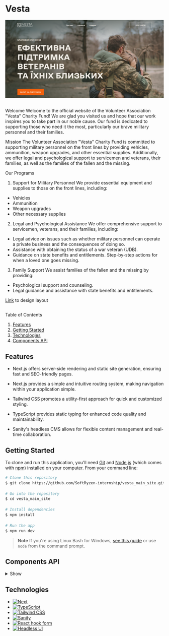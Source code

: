 # Vesta

  <a href="https://vesta-main-site.vercel.app/">
    <img src="/public/images/readme/image.png" alt="Vesta" />
  </a>

##

Welcome Welcome to the official website of the Volunteer Association "Vesta" Charity Fund! We are glad you visited us and hope that our work inspires you to take part in our noble cause. Our fund is dedicated to supporting those who need it the most, particularly our brave military personnel and their families.

Mission The Volunteer Association "Vesta" Charity Fund is committed to supporting military personnel on the front lines by providing vehicles, ammunition, weapon upgrades, and other essential supplies. Additionally, we offer legal and psychological support to servicemen and veterans, their families, as well as the families of the fallen and the missing.

Our Programs

1. Support for Military Personnel We provide essential equipment and supplies to those on the front lines, including:
<ul>
<li>Vehicles</li>
<li>Ammunition</li>
<li>Weapon upgrades</li>
<li>Other necessary supplies</li>
</ul>

2. Legal and Psychological Assistance We offer comprehensive support to servicemen, veterans, and their families, including:
<ul>
<li>Legal advice on issues such as whether military personnel can operate a private business and the consequences of doing so. </li>
<li>Assistance with obtaining the status of a war veteran (UDB). </li>
<li>Guidance on state benefits and entitlements. Step-by-step actions for when a loved one goes missing.</li>
</ul>

3. Family Support We assist families of the fallen and the missing by providing:
<ul>
<li>Psychological support and counseling.</li>
<li>Legal guidance and assistance with state benefits and entitlements.</li>
</ul>

[Link](https://www.figma.com/design/QogABuJsAI427YSYSu2WHl/Vesta?node-id=405-917&t=sJ1ZHq5xfdSjzmDX-0) to design layout

##

<!-- <details> -->
  <summary>Table of Contents</summary>
  <ol>
    <li><a href="#features">Features</a></li>
    <li><a href="#getting-started">Getting Started</a></li>
    <li><a href="#technologies">Technologies</a></li>
    <li><a href="#components-api">Components API</a></li>
  </ol>
<!-- </details> -->

## Features

- Next.js offers server-side rendering and static site generation, ensuring fast and SEO-friendly pages.

- Next.js provides a simple and intuitive routing system, making navigation within your application simple.

- Tailwind CSS promotes a utility-first approach for quick and customized styling.

- TypeScript provides static typing for enhanced code quality and maintainability.

- Sanity's headless CMS allows for flexible content management and real-time collaboration.

## Getting Started

To clone and run this application, you'll need [Git](https://git-scm.com) and [Node.js](https://nodejs.org/en/download/) (which comes with [npm](http://npmjs.com)) installed on your computer. From your command line:

```bash
# Clone this repository
$ git clone https://github.com/SoftRyzen-internship/vesta_main_site.git

# Go into the repository
$ cd vesta_main_site

# Install dependencies
$ npm install

# Run the app
$ npm run dev
```

> **Note** If you're using Linux Bash for Windows, [see this guide](https://www.howtogeek.com/261575/how-to-run-graphical-linux-desktop-applications-from-windows-10s-bash-shell/) or use `node` from the command prompt.

## Components API

<details><summary>Show</summary>
- #### component Button

The component is for handle click with all style variants of button from layout

| Prop | Type | Default | Description |
| --- | --- | --- | --- |
| `onClick` | `() => void` | -- | required, function for handle click |
| `children` | `string` | -- | optional, button children |
| `variant` | `'primary'` `'closeModal'` `'closeMenu'` `'openTeamMember'` `'openMenu'` `'play'` | `'primary'` | optional, variant of button style |
| `type` | `'button'` `'submit'` `'reset' ` | `'button'` | optional, type of button |
| `className` | `string` | -- | optional, custom styles |

- #### component Checkbox

| Prop | Type | Description |
| --- | --- | --- |
| `checked` | `boolean` | required, starting value for checked |
| `handleChange` | `function` | required, the function to control the value into state in the parent component |
| `errorMessage` | `string or undefined` | optional, can pass text displaying for an error |
| `text` | `string` | optional, text for the checkbox |
| `className` | `string` | optional, styles can be passed for the component wrapper |
| `{...rest}` | `string` | optional, any other attributes that are characteristic of the checkbox (type, etc) |

- #### component dwellingCard

The component is designed to create a dwelling card.

| Prop | Type | Description |
| --- | --- | --- |
| `city` | `string` | required, dwelling city |
| `contacts` | `{ link: string; text: string; target?: string; rel?: string }[]` | required, links for contacts info |

**FormBlock** includes a form assembly that includes custom inputs, textarea, and checkboxe

**The remark:** To apply with React-Hook-Form using the library's component - <Controller />

- #### component FormBlock

| Prop | Type | Description |
| --- | --- | --- |
| `className` | `string` | optional, the style can be passed to manage placing the component next to others in the section |

- #### component FormInput

| Prop | Type | Description |
| --- | --- | --- |
| `label` | `string` | optional, can pass text displaying for a label |
| `errorMessage` | `string or undefined` | optional, can pass text displaying for an error message |
| `className` | `string` | optional, styles can be passed for the component wrapper |
| `isFilled` | `boolean or undefined` | optional, can pass the status of filling |
| `{...rest}` | `string` | optional, any other attributes that are characteristic of the input (type, placeholder, etc) |

- #### component FormModal

1. Create state for control showing modal `const [modalOpen, setModalOpen] = useState<boolean>(false);`
2. The application example - `<FormModal/>`

| Prop | Type | Description |
| --- | --- | --- |
| `openModal` | `boolean` | required, give created state `show={openModal}` |
| `onClose` | `() => void` | required, callback with false for your components state `onClose={() => setModalOpen(false)}` |
| `title` | `string` | required, text for the Title FormModal |
| `text` | `string` | required, text for the discription FormModal |
| `isSuccessful` | `boolean` | required, set status for change title and text color |

- #### component linkButton

The component is for navigation with all variants of style from layout

| Prop | Type | Default | Description |
| --- | --- | --- | --- |
| `href` | `string` | -- | required, link path to page |
| `children` | `string` | -- | required, element children |
| `variant` | `'primary'` `'secondary'` `'contacts'` | `'primary'` | optional, variant of link style |
| `rel` | `'string'` | `undefined` | optional, attribute for link |
| `target` | `'string'` | `undefined` | optional,attribute for link |
| `className` | `string` | -- | optional, custom styles |

- #### component newsCard

The component is designed to create a news card.

| Prop          | Type     | Description                   |
| ------------- | -------- | ----------------------------- |
| `id`          | `string` | required, card id             |
| `img`         | `string` | required, img src             |
| `imgAlt`      | `string` | required, description for img |
| `date`        | `string` | required, date of news        |
| `title`       | `string` | required, title of news       |
| `description` | `string` | required, description of news |

- #### component partnerCard

The component is designed to create a partner card.

| Prop   | Type     | Description               |
| ------ | -------- | ------------------------- |
| `img`  | `string` | required, img src         |
| `name` | `string` | required, name of partner |

- #### component projectCard

The component is designed to create a project card.

| Prop | Type | Description |
| --- | --- | --- |
| `id` | `string` | required, project id |
| `img` | `string` | required, img src |
| `imgAlt` | `string` | required, description for img |
| `title` | `string` | required, title of project |
| `description` | `string` | required, description of project |
| `linkText` | `string` | required, button text of project card |
| `isOddCard` | `boolean` | required, for changing direction of elements (see layout) |

- #### component scrollBox

The component is designed to create custom scrollBox.

| Prop        | Type     | Description                 |
| ----------- | -------- | --------------------------- |
| `children`  | `string` | required, element children  |
| `className` | `string` | optional, add custom styles |

- #### component ServiceCard

The component is designed to create a service card.

| Prop       | Type     | Description                               |
| ---------- | -------- | ----------------------------------------- |
| `title`    | `string` | required, sets the title                  |
| `src`      | `string` | required, sets the src of image           |
| `alt`      | `string` | required, sets the alt of image           |
| `count`    | `string` | required, sets the count of service.      |
| `countAll` | `string` | required, sets the count of all services. |

- #### component supportCards

The component is designed to create a supports card.

| Prop | Type | Description |
| --- | --- | --- |
| `supportsCards` | `massive` | required, massive include :id, amountOfHelp, typeOfHelp |
| `id` | `number` | required, sets the id of card |
| `amountOfHelp` | `number` | required, sets the card helps amount |
| `typeOfHelp` | `string` | required, sets the card type helps |

- #### component TeamCard

The component is designed to create a team's card.

| Prop       | Type       | Description                   |
| ---------- | ---------- | ----------------------------- |
| `name`     | `string`   | required, team member's name  |
| `src`      | `string`   | required, img src             |
| `alt`      | `string`   | required, description for img |
| `position` | `string`   | required, member's position   |
| `onClick`  | `()=>void` | optional, function if needed  |

- #### component Textarea

| Prop | Type | Description |
| --- | --- | --- |
| `label` | `string` | optional, can pass text displaying for a label |
| `errorMessage` | `string or undefined` | optional, can pass text displaying for an error message |
| `className` | `string` | optional, styles can be passed for the component wrapper |
| `isFilled` | `boolean or undefined` | optional, can pass the status of filling |
| `{...rest}` | `string` | optional, any other attributes that are characteristic of the textarea (placeholder, rows, cols, etc) |

</details>

## Technologies

  <ul>
        <li>
          <a
            href="https://nextjs.org/"
          >
            <img
              src="https://img.shields.io/badge/next.js-000000?style=for-the-badge&logo=nextdotjs&logoColor=white"
              alt="Next"
            />
          </a>
        </li>
        <li>
          <a
            href="https://www.typescriptlang.org/"
          >
            <img
              src="https://img.shields.io/badge/TypeScript-black?style=for-the-badge&logo=typescript"
              alt="TypeScript"
            />
          </a>
        </li>
        <li>
          <a
            href="https://tailwindcss.com/"
          >
            <img
              src="https://img.shields.io/badge/tailwind-black?style=for-the-badge&logo=tailwindcss"
              alt="Tailwind CSS"
            />
          </a>
        </li>
        <li>
          <a
            href="https://www.sanity.io/"
          >
            <img
              src="https://img.shields.io/badge/sanity-black?style=for-the-badge&logo=sanity"
              alt="Sanity"
            />
          </a>
        </li>
        <li>
          <a
            href="https://react-hook-form.com/"
          >
            <img
              src="https://img.shields.io/badge/react_hook_form-black?style=for-the-badge&logo=react%20hook%20form"
              alt="React hook form"
            />
          </a>
        </li>
        <li>
          <a
            href="https://headlessui.com/"
          >
            <img
              src="https://img.shields.io/badge/headlessui-black?style=for-the-badge&logo=headlessui&logoColor=blue"
              alt="Headless UI"
            />
          </a>
        </li>
      </ul>
